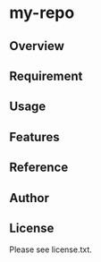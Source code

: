 # my-repo 

## Overview


## Requirement


## Usage


## Features


## Reference


## Author


## License

Please see license.txt.
